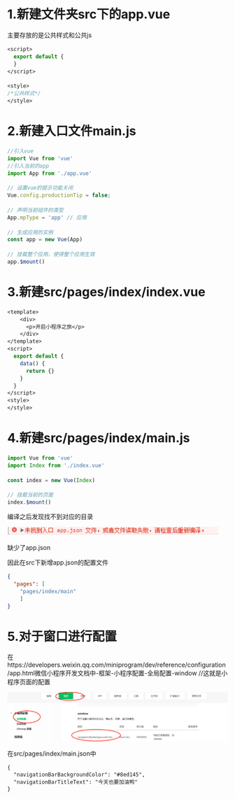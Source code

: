 # 1.新建文件夹src下的app.vue

主要存放的是公共样式和公共js

```jsp
<script>
  export default {
  }
</script>

<style>
/*公共样式*/
</style>
```

# 2.新建入口文件main.js

```js
//引入vue
import Vue from 'vue'
//引入当前的app
import App from './app.vue'

// 设置vue的提示功能关闭
Vue.config.productionTip = false;

// 声明当前组件的类型
App.mpType = 'app' // 应用

// 生成应用的实例
const app = new Vue(App)

// 挂载整个应用，使得整个应用生效
app.$mount()
```

# 3.新建src/pages/index/index.vue

```jsp
<template>
    <div>
      <p>开启小程序之旅</p>
    </div>
</template>
<script>
  export default {
    data() {
      return {}
    }
  }
</script>
<style>
</style>
```

# 4.新建src/pages/index/main.js

```js
import Vue from 'vue'
import Index from './index.vue'

const index = new Vue(Index)

// 挂载当前的页面
index.$mount()

```



编译之后发现找不到对应的目录

![image-20200813231324083](p3.assets/image-20200813231324083.png)

缺少了app.json

因此在src下新增app.json的配置文件

```json
{
  "pages": [
    "pages/index/main"
    ]
}
```



# 5.对于窗口进行配置

在https://developers.weixin.qq.com/miniprogram/dev/reference/configuration/app.html微信小程序开发文档中-框架-小程序配置-全局配置-window //这就是小程序页面的配置

![image-20200813232909774](p3主页面搭建.assets/image-20200813232909774.png)

在src/pages/index/main.json中

```
{
  "navigationBarBackgroundColor": "#8ed145",
  "navigationBarTitleText": "今天也要加油鸭"
}
```

